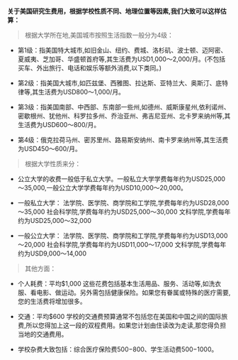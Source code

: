 **关于美国研究生费用，根据学校性质不同、地理位置等因素,我们大致可以这样估算：**

> 根据大学所在地,美国城市按照生活指数一般分为4级：
 
- 第1级：指美国特大城市,如旧金山、纽约、费城、洛杉矶、波士顿、迈阿密、夏威夷、芝加哥、华盛顿首府等,其生活费为USD1,000～2,000/月。(不包括买车、外出旅行、电话和娱乐等额外消费,以下类同。)
 
- 第2级：指美国大城市,如匹兹堡、西雅图、拉达斯、亚特兰大、奥斯汀、底特律等,其生活费为USD800～1,000/月。
 
- 第3级：指美国南部、中西部、东南部一些州,如德州、威斯康星州,依利诺州、密歇根州、犹他州、科罗拉多州、乔治亚州、弗吉尼亚州、北卡罗来纳州等,其生活费为USD600～800/月。
 
- 第4级：俄克拉荷马州、密苏里州、路易斯安纳州、南卡罗来纳州等,其生活费为USD450～600/月。

> 根据大学性质来分：

- 公立大学的收费一般低于私立大学。一般私立大学学费每年约为USD25,000～35,000,一般公立大学学费每年约为USD10,000～20,000。

- 一般私立大学：
法学院、医学院、商学院和工学院,学费每年约为USD28,000～35,000
社会科学院,学费每年约为USD25,000～30,000
文科学院,学费每年约为USD25,000～32,000

- 一般公立大学：
法学院、医学院、商学院和工学院,学费每年约为USD13,000～20,000
社会科学院,学费每年约为USD11,000～17,000
文科学院,学费每年约为USD9,000～14,000

> 其他方面：

- 个人耗费：平均$1,000
这些花费包括基本生活用品、服务、活动等,如洗衣服、看电影、做运动。另外需包括健康保险。如果您有眷属或特殊的医疗需要,您的生活费将增加很多。

- 交通：平均$600
学校的交通费预算通常不包括您在美国和中国之间的国际旅费,所以您得加上这一段的双程费用。如果您计划由住读改为走读,那您得负担当地的交通费用。

- 学校杂费大致包括：综合医疗保险费$500-$800、学生活动费$500-$1000。
